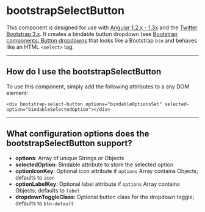 # bootstrapSelectButton

This component is designed for use with [Angular 1.2.x - 1.3x](https://angularjs.org/) and the [Twitter Bootstrap 3.x](http://getbootstrap.com/). It creates a bindable button dropdown (see [Bootstrap components: Button dropdowns](http://getbootstrap.com/components/#btn-dropdowns) that looks like a Bootstrap `btn` and behaves like an HTML `<select>` tag.

----
## How do I use the bootstrapSelectButton

To use this component, simply add the following attributes to a any DOM element:

    <div bootstrap-select-button options="bindableOptionsSet" selected-option="bindableSelectedOption"></div>

----
## What configuration options does the bootstrapSelectButton support?

* **options**: Array of unique Strings or Objects
* **selectedOption**: Bindable attribute to store the selected option
* **optionIconKey**: Optional icon attribute if `options` Array contains Objects; defaults to `icon`
* **optionLabelKey**: Optional label attribute if `options` Array contains Objects; defaults to `label`
* **dropdownToggleClass**: Optional button class for the dropdown toggle; defaults to `btn-default`
